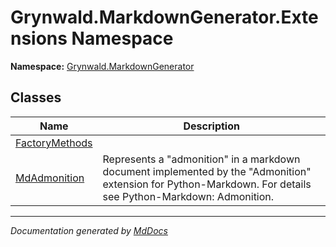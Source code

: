 # Grynwald.MarkdownGenerator.Extensions Namespace

**Namespace:** [Grynwald.MarkdownGenerator](../index.md)

## Classes

| Name                                      | Description                                                                                                                                                    |
| ----------------------------------------- | -------------------------------------------------------------------------------------------------------------------------------------------------------------- |
| [FactoryMethods](FactoryMethods/index.md) |                                                                                                                                                                |
| [MdAdmonition](MdAdmonition/index.md)     | Represents a "admonition" in a markdown document implemented by the "Admonition" extension for Python\-Markdown. For details see Python\-Markdown: Admonition. |

___

*Documentation generated by [MdDocs](https://github.com/ap0llo/mddocs)*
